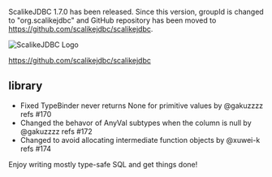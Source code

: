ScalikeJDBC 1.7.0 has been released. Since this version, groupId is changed to "org.scalikejdbc" and GitHub repository has been moved to https://github.com/scalikejdbc/scalikejdbc.

![ScalikeJDBC Logo](http://scalikejdbc.org/images/logo.png)

https://github.com/scalikejdbc/scalikejdbc

## library

- Fixed TypeBinder never returns None for primitive values by @gakuzzzz refs #170
- Changed the behavor of AnyVal subtypes when the column is null by @gakuzzzz refs #172
- Changed to avoid allocating intermediate function objects by @xuwei-k refs #174

Enjoy writing mostly type-safe SQL and get things done!

